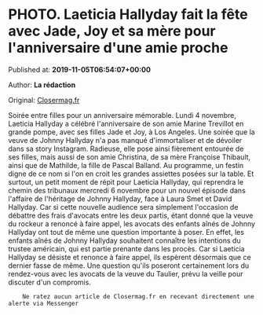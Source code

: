 
# PHOTO. Laeticia Hallyday fait la fête avec Jade, Joy et sa mère pour l'anniversaire d'une amie proche

Published at: **2019-11-05T06:54:07+00:00**

Author: **La rédaction**

Original: [Closermag.fr](https://www.closermag.fr/people/photo-laeticia-hallyday-fait-la-fete-avec-jade-joy-et-sa-mere-pour-l-anniversair-1044730)

Soirée entre filles pour un anniversaire mémorable. Lundi 4 novembre, Laeticia Hallyday a célébré l'anniversaire de son amie Marine Trevillot en grande pompe, avec ses filles Jade et Joy, à Los Angeles. Une soirée que la veuve de Johnny Hallyday n'a pas manqué d'immortaliser et de dévoiler dans sa story Instagram. Radieuse, elle pose ainsi fièrement entourée de ses filles, mais aussi de son amie Christina, de sa mère Françoise Thibault, ainsi que de Mathilde, la fille de Pascal Balland.
Au programme, un festin digne de ce nom si l'on en croit les grandes assiettes posées sur la table. Et surtout, un petit moment de répit pour Laeticia Hallyday, qui reprendra le chemin des tribunaux mercredi 6 novembre pour un nouvel épisode dans l'affaire de l'héritage de Johnny Hallyday, face à Laura Smet et David Hallyday. Car si cette nouvelle audience sera simplement l'occasion de débattre des frais d'avocats entre les deux partis, étant donné que la veuve du rockeur a renoncé à faire appel, les avocats des enfants aînés de Johnny Hallyday ont tout de même une question importante à poser.
En effet, les enfants aînés de Johnny Hallyday souhaitent connaître les intentions du trustee américain, qui est partie prenante dans les procès. Car si Laeticia Hallyday se désiste et renonce à faire appel, ils espèrent désormais que ce dernier fasse de même. Une question qu'ils poseront certainement lors du rendez-vous avec les avocats de la veuve du Taulier, prévu la veille pour discuter d'un compromis.

        Ne ratez aucun article de Closermag.fr en recevant directement une alerte via Messenger
      
